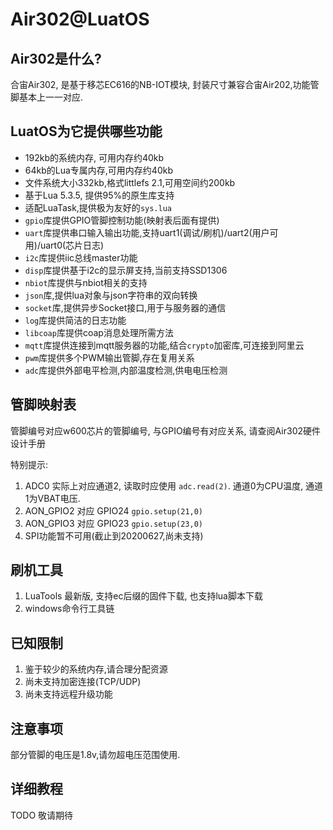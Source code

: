 # Air302@LuatOS

## Air302是什么?

合宙Air302, 是基于移芯EC616的NB-IOT模块, 封装尺寸兼容合宙Air202,功能管脚基本上一一对应.

## LuatOS为它提供哪些功能

* 192kb的系统内存, 可用内存约40kb
* 64kb的Lua专属内存,可用内存约40kb
* 文件系统大小332kb,格式littlefs 2.1,可用空间约200kb
* 基于Lua 5.3.5, 提供95%的原生库支持
* 适配LuaTask,提供极为友好的`sys.lua`
* `gpio`库提供GPIO管脚控制功能(映射表后面有提供)
* `uart`库提供串口输入输出功能,支持uart1(调试/刷机)/uart2(用户可用)/uart0(芯片日志)
* `i2c`库提供iic总线master功能
* `disp`库提供基于i2c的显示屏支持,当前支持SSD1306
* `nbiot`库提供与nbiot相关的支持
* `json`库,提供lua对象与json字符串的双向转换
* `socket`库,提供异步Socket接口,用于与服务器的通信
* `log`库提供简洁的日志功能
* `libcoap`库提供coap消息处理所需方法
* `mqtt`库提供连接到mqtt服务器的功能,结合`crypto`加密库,可连接到阿里云
* `pwm`库提供多个PWM输出管脚,存在复用关系
* `adc`库提供外部电平检测,内部温度检测,供电电压检测

## 管脚映射表

管脚编号对应w600芯片的管脚编号, 与GPIO编号有对应关系, 请查阅Air302硬件设计手册

特别提示:

1. ADC0 实际上对应通道2, 读取时应使用 `adc.read(2)`. 通道0为CPU温度, 通道1为VBAT电压.
2. AON_GPIO2 对应 GPIO24 `gpio.setup(21,0)`
3. AON_GPIO3 对应 GPIO23 `gpio.setup(23,0)`
4. SPI功能暂不可用(截止到20200627,尚未支持)

## 刷机工具

1. LuaTools 最新版, 支持ec后缀的固件下载, 也支持lua脚本下载
2. windows命令行工具链

## 已知限制

1. 鉴于较少的系统内存,请合理分配资源
2. 尚未支持加密连接(TCP/UDP)
3. 尚未支持远程升级功能

## 注意事项

部分管脚的电压是1.8v,请勿超电压范围使用.

## 详细教程

TODO 敬请期待
